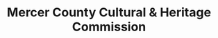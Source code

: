 ---
layout: repo
title: "Mercer County Cultural & Heritage Commission"
id: 12660
permalink: repos/12660/
---